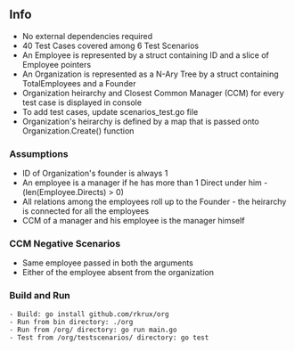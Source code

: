 ## Info
- No external dependencies required
- 40 Test Cases covered among 6 Test Scenarios
- An Employee is represented by a struct containing ID and a slice of Employee pointers
- An Organization is represented as a N-Ary Tree by a struct containing TotalEmployees and a Founder  
- Organization heirarchy and Closest Common Manager (CCM) for every test case is displayed in console
- To add test cases, update scenarios_test.go file
- Organization's heirarchy is defined by a map that is passed onto Organization.Create() function

### Assumptions
- ID of Organization's founder is always 1
- An employee is a manager if he has more than 1 Direct under him - (len(Employee.Directs) > 0)
- All relations among the employees roll up to the Founder - the heirarchy is connected for all the employees
- CCM of a manager and his employee is the manager himself

### CCM Negative Scenarios
- Same employee passed in both the arguments
- Either of the employee absent from the organization

### Build and Run
~~~~
- Build: go install github.com/rkrux/org
- Run from bin directory: ./org
- Run from /org/ directory: go run main.go
- Test from /org/testscenarios/ directory: go test
 ~~~~